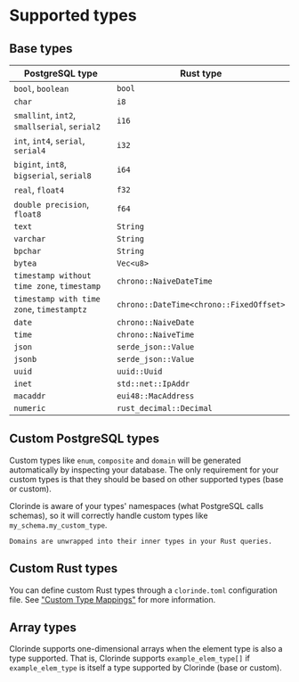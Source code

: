 # Supported types
## Base types
| PostgreSQL type                                   | Rust type                 |
| ------------------------------------------------- | ------------------------- |
| `bool`, `boolean`                                 | `bool`                    |
| `char`                                            | `i8`                      |
| `smallint`, `int2`, `smallserial`, `serial2`      | `i16`                     |
| `int`, `int4`, `serial`, `serial4`                | `i32`                     |
| `bigint`, `int8`, `bigserial`, `serial8`          | `i64`                     |
| `real`, `float4`                                  | `f32`                     |
| `double precision`, `float8`                      | `f64`                     |
| `text`                                            | `String`                  |
| `varchar`                                         | `String`                  |
| `bpchar`                                          | `String`                  |
| `bytea`                                           | `Vec<u8>`                 |
| `timestamp without time zone`, `timestamp`        | `chrono::NaiveDateTime`   |
| `timestamp with time zone`, `timestamptz`         | `chrono::DateTime<chrono::FixedOffset>` |
| `date`                                            | `chrono::NaiveDate`       |
| `time`                                            | `chrono::NaiveTime`       |
| `json`                                            | `serde_json::Value`       |
| `jsonb`                                           | `serde_json::Value`       |
| `uuid`                                            | `uuid::Uuid`              |
| `inet`                                            | `std::net::IpAddr`        |
| `macaddr`                                         | `eui48::MacAddress`       |
| `numeric`                                         | `rust_decimal::Decimal`   |

## Custom PostgreSQL types
Custom types like `enum`, `composite` and `domain` will be generated automatically by inspecting your database. The only requirement for your custom types is that they should be based on other supported types (base or custom).

Clorinde is aware of your types' namespaces (what PostgreSQL calls schemas), so it will correctly handle custom types like `my_schema.my_custom_type`.

```admonish note
Domains are unwrapped into their inner types in your Rust queries.
```

## Custom Rust types
You can define custom Rust types through a `clorinde.toml` configuration file. See ["Custom Type Mappings"](/configuration.html#custom-type-mappings) for more information.

## Array types
Clorinde supports one-dimensional arrays when the element type is also a type supported. That is, Clorinde supports `example_elem_type[]` if `example_elem_type` is itself a type supported by Clorinde (base or custom).

